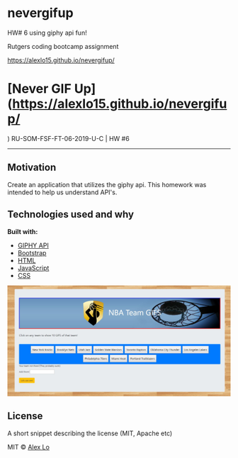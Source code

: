 # nevergifup
HW# 6 using giphy api fun!

Rutgers coding bootcamp assignment

https://alexlo15.github.io/nevergifup/


# [Never GIF Up](https://alexlo15.github.io/nevergifup/
)
RU-SOM-FSF-FT-06-2019-U-C | HW #6

___

## Motivation
Create an application that utilizes the giphy api. This homework was intended to help us understand API's.

## Technologies used and why

**Built with:**
* [GIPHY API](https://developers.giphy.com/)
* [Bootstrap](https://getbootstrap.com/)
* [HTML](https://reactjs.org/)
* [JavaScript](https://nodejs.org/en/)
* [CSS](https://expressjs.com/)


 ![Gifs](gif.JPG)


## License
A short snippet describing the license (MIT, Apache etc)

MIT © 
[Alex Lo](https://github.com/alexlo15)





